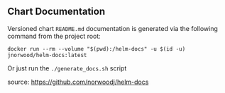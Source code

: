 ## Chart Documentation
Versioned chart `README.md` documentation is generated via the following command from the project root:

```
docker run --rm --volume "$(pwd):/helm-docs" -u $(id -u) jnorwood/helm-docs:latest
```

Or just run the `./generate_docs.sh` script

source: https://github.com/norwoodj/helm-docs